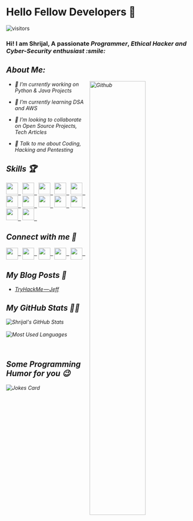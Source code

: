 <h1> Hello Fellow Developers 👋</h1>
<p align='center'>

![visitors](https://visitor-badge.glitch.me/badge?page_id=YuShx01.YuShx01)

</p>
<div size='20px'> <h3>Hi! I am Shrijal, A passionate <i>Programmer</i>, <i>Ethical Hacker<i> and Cyber-Security enthusiast :smile:</h3> 
</div>

<h2> About Me: </h2>

<img width="55%" align="right" alt="Github" src="https://raw.githubusercontent.com/onimur/.github/master/.resources/git-header.svg" />


- 🔭 I’m currently working on Python & Java Projects

- 🌱 I’m currently learning DSA and AWS 

- 👯 I’m looking to collaborate on Open Source Projects, Tech Articles 

- 💬 Talk to me about Coding, Hacking and Pentesting 

<h2> Skills 🏆</h2>
<a href= https://github.com/YuShx01?tab=repositories&q=&type=&language=python&sort= > <img width ='32px' src ='https://raw.githubusercontent.com/rahulbanerjee26/githubAboutMeGenerator/main/icons/python.svg'> &nbsp;</a>
<a href= https://github.com/YuShx01?tab=repositories&q=&type=&language=java&sort= > <img width ='32px' src ='https://raw.githubusercontent.com/rahulbanerjee26/githubAboutMeGenerator/main/icons/java.svg'> &nbsp;</a>
<a href= https://github.com/YuShx01?tab=repositories&q=&type=&language=cpp&sort= > <img width ='32px' src ='https://raw.githubusercontent.com/rahulbanerjee26/githubAboutMeGenerator/main/icons/cpp.svg'> &nbsp;</a>
<a href= https://github.com/YuShx01?tab=repositories&q=&type=&language=linux&sort= > <img width ='32px' src ='https://raw.githubusercontent.com/rahulbanerjee26/githubAboutMeGenerator/main/icons/linux.svg'> &nbsp;</a>
<a href= https://github.com/YuShx01?tab=repositories&q=&type=&language=django&sort= > <img width ='32px' src ='https://raw.githubusercontent.com/rahulbanerjee26/githubAboutMeGenerator/main/icons/django.svg'> &nbsp;</a>
<a href= https://github.com/YuShx01?tab=repositories&q=&type=&language=aws&sort= > <img width ='32px' src ='https://raw.githubusercontent.com/rahulbanerjee26/githubAboutMeGenerator/main/icons/aws.svg'> &nbsp;</a>
<a href= https://github.com/YuShx01?tab=repositories&q=&type=&language=bash&sort= > <img width ='32px' src ='https://raw.githubusercontent.com/rahulbanerjee26/githubAboutMeGenerator/main/icons/bash.svg'> &nbsp;</a>
<a href= https://github.com/YuShx01?tab=repositories&q=&type=&language=mysql&sort= > <img width ='32px' src ='https://raw.githubusercontent.com/rahulbanerjee26/githubAboutMeGenerator/main/icons/mysql.svg'> &nbsp;</a>
<a href= https://github.com/YuShx01?tab=repositories&q=&type=&language=docker&sort= > <img width ='32px' src ='https://raw.githubusercontent.com/rahulbanerjee26/githubAboutMeGenerator/main/icons/docker.svg'> &nbsp;</a>
<a href= https://github.com/YuShx01?tab=repositories&q=&type=&language=git&sort= > <img width ='32px' src ='https://raw.githubusercontent.com/rahulbanerjee26/githubAboutMeGenerator/main/icons/git.svg'> &nbsp;</a>
<a href= https://github.com/YuShx01?tab=repositories&q=&type=&language=html&sort= > <img width ='32px' src ='https://raw.githubusercontent.com/rahulbanerjee26/githubAboutMeGenerator/main/icons/html.svg'> &nbsp;</a>
<a href= https://github.com/YuShx01?tab=repositories&q=&type=&language=css&sort= > <img width ='32px' src ='https://raw.githubusercontent.com/rahulbanerjee26/githubAboutMeGenerator/main/icons/css.svg'> &nbsp;</a>

<h2> Connect with me 🤝</h2>
 
<a href = 'https://www.twitter.com/YuShx01'> <img width = '32px' align= 'center' src="https://raw.githubusercontent.com/rahulbanerjee26/githubAboutMeGenerator/main/icons/twitter.svg"/>&nbsp;&nbsp;</a>
<a href = 'https://YuShx01.medium.com/'> <img width = '32px' align= 'center' src="https://raw.githubusercontent.com/rahulbanerjee26/githubAboutMeGenerator/main/icons/medium.svg"/>&nbsp;&nbsp;</a> 
<a href = 'https://www.github.com/YuShx01'> <img width = '32px' align= 'center' src="https://raw.githubusercontent.com/rahulbanerjee26/githubAboutMeGenerator/main/icons/github.svg"/>&nbsp;&nbsp;</a>
<a href = 'https://www.linkedin.com/in/shrijal007'> <img width = '32px' align= 'center' src="https://raw.githubusercontent.com/rahulbanerjee26/githubAboutMeGenerator/main/icons/linked-in-alt.svg"/>&nbsp;&nbsp;</a>
<a href = 'https://www.instagram.com/YuShx01/'> <img width = '32px' align= 'center' src="https://raw.githubusercontent.com/rahulbanerjee26/githubAboutMeGenerator/main/icons/instagram.svg"/>&nbsp;&nbsp;</a>

<h2> My Blog Posts 📕 </h2>

<!-- BLOG-POST-LIST:START -->
- [TryHackMe — Jeff](https://infosecwriteups.com/tryhackme-jeff-fc2fe2a3161a?source=rss-5b49d6184d5------2)
<!-- BLOG-POST-LIST:END -->
 
<h2> My GitHub Stats 👨‍💻 </h2>

<div align="left">
<img alt="Shrijal's GitHub Stats" src="https://github-readme-stats.vercel.app/api?username=YuShx01&count_private=true&show_icons=true&theme=radical" />
</div>
<br/>
<div align="left">
 <!--Hiding VoiceAI because it's allocating Python in used language to almost 100% till date-->
<img alt="Most Used Languages" src="https://github-readme-stats.vercel.app/api/top-langs/?username=YuShx01&exclude_repo=YuShx01.github.io,VoiceAI&layout=compact&theme=radical&langs_count=6&hide=c,Classic ASP,XSLT" />
</div>
 
<br><h2> Some Programming Humor for you 😉</h2>

![Jokes Card](https://readme-jokes.vercel.app/api?theme=radical)
